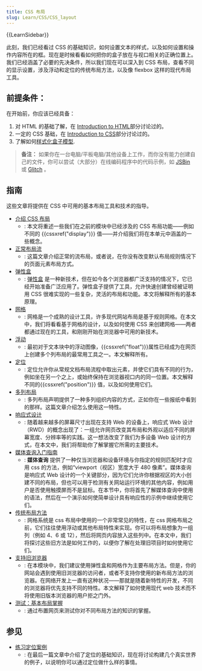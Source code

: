 ```yaml
---
title: CSS 布局
slug: Learn/CSS/CSS_layout
---
```


{{LearnSidebar}}

此刻，我们已经看过 CSS 的基础知识，如何设置文本的样式，以及如何设置和操作内容所在的框。现在是时候看看如何把你的盒子放在与视口相关的正确位置上。我们已经涵盖了必要的先决条件，所以我们现在可以深入到 CSS 布局，查看不同的显示设置，涉及浮动和定位的传统布局方法，以及像 flexbox 这样的现代布局工具。

## 前提条件：

在开始前，你应该已经具备：

1. 对 HTML 的基础了解，在 [Introduction to HTML](/zh-CN/docs/Learn/HTML/Introduction_to_HTML)部分讨论过的。
2. 一定的 CSS 基础，在 [Introduction to CSS](/zh-CN/docs/Learn/CSS/Introduction_to_CSS)部分讨论过的。
3. 了解如何[样式化盒子模型](/zh-CN/docs/Learn/CSS/Building_blocks).

> **备注：** 如果你在一台电脑/平板电脑/其他设备上工作，而你没有能力创建自己的文件，你可以尝试（大部分）在线编码程序中的代码示例，如 [JSBin](http://jsbin.com/) 或 [Glitch](https://glitch.com/) 。

## 指南

这些文章将提供在 CSS 中可用的基本布局工具和技术的指导。

- [介绍 CSS 布局](/zh-CN/docs/Learn/CSS/CSS_layout/Introduction)
  - : 本文将重述一些我们在之前的模块中已经涉及的 CSS 布局功能——例如不同的 {{cssxref("display")}} 值——并介绍我们将在本单元中涵盖的一些概念。
- [正常布局流](/zh-CN/docs/Learn/CSS/CSS_layout/Normal_Flow)
  - : 这篇文章介绍正常的流布局，或者说，在你没有改变默认布局规则情况下的页面元素布局方式。
- [弹性盒](/zh-CN/docs/Learn/CSS/CSS_layout/Flexbox)
  - : [弹性盒](/zh-CN/docs/Web/CSS/CSS_flexible_box_layout/Using_flexbox_to_lay_out_web_applications) 是一种新技术，但在如今各个浏览器都广泛支持的情况下，它已经开始准备广泛应用了。弹性盒子提供了工具，允许快速创建曾经被证明用 CSS 很难实现的一些复杂，灵活的布局和功能。本文将解释所有的基本原理。
- [网格](/zh-CN/docs/Learn/CSS/CSS_layout/Grids)
  - : 网格是一个成熟的设计工具，许多现代网站布局是基于规则网格。在本文中，我们将看看基于网格的设计，以及如何使用 CSS 来创建网格——两者都通过现在的工具，和刚刚开始在浏览器中可用的新技术。
- [浮动](/zh-CN/docs/Learn/CSS/CSS_layout/Floats)
  - : 最初对于文本块中的浮动图像，{{cssxref("float")}}属性已经成为在网页上创建多个列布局的最常用工具之一。本文解释所有。
- [定位](/zh-CN/docs/Learn/CSS/CSS_layout/Positioning)
  - : 定位允许你从常规文档布局流程中取出元素，并使它们具有不同的行为，例如坐在另一个之上，或始终保持在浏览器视口内的同一位置。本文解释不同的{{cssxref("position")}} 值，以及如何使用它们。
- [多列布局](/zh-CN/docs/Learn/CSS/CSS_layout/Multiple-column_Layout)
  - : 多列布局声明提供了一种多列组织内容的方式，正如你在一些报纸中看到的那样。这篇文章介绍怎么使用这一特性。
- [响应式设计](/zh-CN/docs/Learn/CSS/CSS_layout/Responsive_Design)
  - : 随着越来越多的屏幕尺寸出现在支持 Web 的设备上，响应式 Web 设计（RWD）的概念出现了：一组允许网页改变其布局和外观以适应不同的屏幕宽度、分辨率等的实践。这一想法改变了我们为多设备 Web 设计的方式，在本文中，我们将帮助你了解掌握它所需的主要技术。
- [媒体查询入门指南](/zh-CN/docs/Learn/CSS/CSS_layout/Media_queries)
  - : **媒体查询** 提供了一种仅当浏览器和设备环境与你指定的规则匹配时才应用 css 的方法，例如“viewport（视区）宽度大于 480 像素”。媒体查询是响应式 Web 设计的一个关键部分，因为它们允许你根据视区的大小创建不同的布局，但也可以用于检测有关网站运行环境的其他内容，例如用户是否使用触摸屏而不是鼠标。在本节中，你将首先了解媒体查询中使用的语法，然后在一个演示如何使简单设计具有响应性的示例中继续使用它们。
- [传统布局方法](/zh-CN/docs/Learn/CSS/CSS_layout/Legacy_Layout_Methods)
  - : 网格系统是 css 布局中使用的一个非常常见的特性，在 css 网格布局之前，它们往往使用浮动或其他布局特性来实现。你可以将布局想象为一组列（例如 4、6 或 12），然后将网页内容放入这些列中。在本文中，我们将探讨这些旧方法是如何工作的，以便你了解在处理旧项目时如何使用它们。
- [支持旧浏览器](/zh-CN/docs/Learn/CSS/CSS_layout/Supporting_Older_Browsers)
  - : 在本模块中，我们建议使用弹性盒和网格作为主要布局方法。但是，你的网站会遇到使用旧浏览器的访问者，或者不支持你使用的新布局方法的浏览器。在网络开发上一直有这种状况——那就是随着新特性的开发，不同的浏览器将优先支持不同的特性。本文解释了如何使用现代 web 技术而不将使用旧版本浏览器的用户拒之门外。
- [测试：基本布局掌握](/zh-CN/docs/Learn/CSS/CSS_layout/Fundamental_Layout_Comprehension)
  - : 通过布置网页来测试你对不同布局方法的知识的掌握。

## 参见

- [练习定位案例](/zh-CN/docs/Learn/CSS/CSS_layout/Practical_positioning_examples)
  - : 在最后一篇文章中介绍了定位的基础知识，现在将讨论构建几个真实世界的例子，以说明你可以通过定位做什么样的事情。
